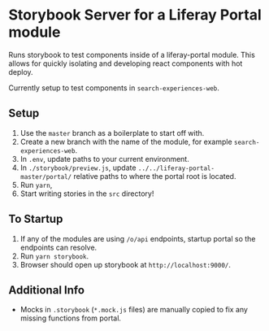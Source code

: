 # Storybook Server for a Liferay Portal module

Runs storybook to test components inside of a liferay-portal module. This allows for quickly isolating and developing react components with hot deploy.

Currently setup to test components in `search-experiences-web`.

## Setup

1. Use the `master` branch as a boilerplate to start off with.
1. Create a new branch with the name of the module, for example `search-experiences-web`.
1. In `.env`, update paths to your current environment.
1. In `./storybook/preview.js`, update `../../liferay-portal-master/portal/` relative paths to where the portal root is located.
1. Run `yarn`,
1. Start writing stories in the `src` directory!

## To Startup

1. If any of the modules are using `/o/api` endpoints, startup portal so the endpoints can resolve.
1. Run `yarn storybook`.
1. Browser should open up storybook at `http://localhost:9000/`.

## Additional Info

- Mocks in `.storybook` (`*.mock.js` files) are manually copied to fix any missing functions from portal.
